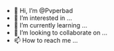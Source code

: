 - 👋 Hi, I’m @Pvperbad
- 👀 I’m interested in ...
- 🌱 I’m currently learning ...
- 💞️ I’m looking to collaborate on ...
- 📫 How to reach me ...

<!---
Pvperbad/Pvperbad is a ✨ special ✨ repository because its `README.md` (this file) appears on your GitHub profile.
You can click the Preview link to take a look at your changes.
--->
